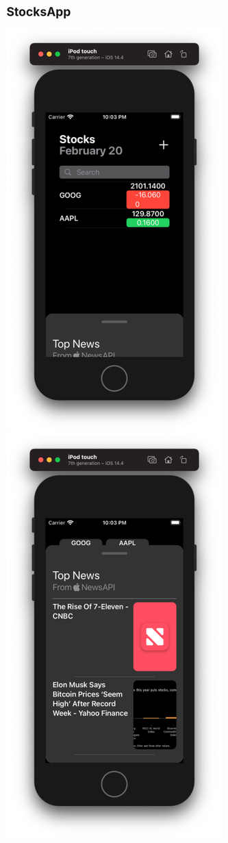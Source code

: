 # StocksApp

![](https://github.com/ram4ik/StocksApp/blob/main/StocksApp/Assets.xcassets/Screenshot%202021-02-20%20at%2022.03.42.imageset/Screenshot%202021-02-20%20at%2022.03.42.png)
![](https://github.com/ram4ik/StocksApp/blob/main/StocksApp/Assets.xcassets/Screenshot%202021-02-20%20at%2022.03.47.imageset/Screenshot%202021-02-20%20at%2022.03.47.png)
